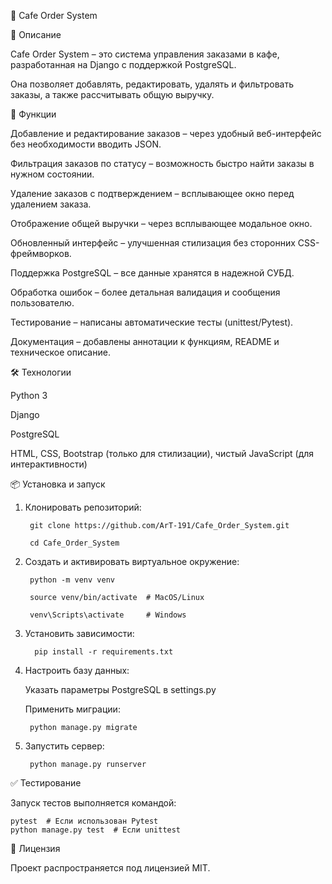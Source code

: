 🏪 Cafe Order System


📌 Описание

Cafe Order System – это система управления заказами в кафе, разработанная на Django с поддержкой PostgreSQL.

Она позволяет добавлять, редактировать, удалять и фильтровать заказы, а также рассчитывать общую выручку.

🚀 Функции

Добавление и редактирование заказов – через удобный веб-интерфейс без необходимости вводить JSON.

Фильтрация заказов по статусу – возможность быстро найти заказы в нужном состоянии.

Удаление заказов с подтверждением – всплывающее окно перед удалением заказа.

Отображение общей выручки – через всплывающее модальное окно.

Обновленный интерфейс – улучшенная стилизация без сторонних CSS-фреймворков.

Поддержка PostgreSQL – все данные хранятся в надежной СУБД.

Обработка ошибок – более детальная валидация и сообщения пользователю.

Тестирование – написаны автоматические тесты (unittest/Pytest).

Документация – добавлены аннотации к функциям, README и техническое описание.


🛠 Технологии

Python 3

Django

PostgreSQL

HTML, CSS, Bootstrap (только для стилизации), чистый JavaScript (для интерактивности)

📦 Установка и запуск

1. Клонировать репозиторий:

        git clone https://github.com/ArT-191/Cafe_Order_System.git
   
        cd Cafe_Order_System
   
3. Создать и активировать виртуальное окружение:

        python -m venv venv
   
        source venv/bin/activate  # MacOS/Linux
   
        venv\Scripts\activate     # Windows

5. Установить зависимости:

         pip install -r requirements.txt

7. Настроить базу данных:

    Указать параметры PostgreSQL в settings.py
   
    Применить миграции:
   
        python manage.py migrate
    
9. Запустить сервер:

        python manage.py runserver
    

✅ Тестирование

Запуск тестов выполняется командой:
    
    pytest  # Если использован Pytest
    python manage.py test  # Если unittest
    
📄 Лицензия

Проект распространяется под лицензией MIT.



    
